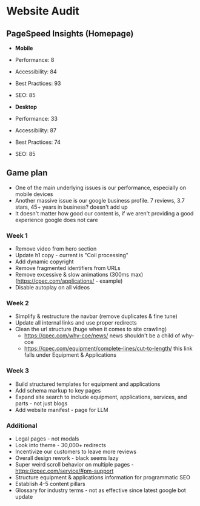 # Website Audit

## PageSpeed Insights (Homepage)

- **Mobile**
- Performance: 8
- Accessibility: 84
- Best Practices: 93
- SEO: 85

- **Desktop**
- Performance: 33
- Accessibility: 87
- Best Practices: 74
- SEO: 85

## Game plan

- One of the main underlying issues is our performance, especially on mobile devices
- Another massive issue is our google business profile. 7 reviews, 3.7 stars, 45+ years in business? doesn't add up
- It doesn't matter how good our content is, if we aren't providing a good experience google does not care

### Week 1

- Remove video from hero section
- Update h1 copy - current is "Coil processing"
- Add dynamic copyright
- Remove fragmented identifiers from URLs
- Remove excessive & slow animations (300ms max) (https://cpec.com/applications/ - example)
- Disable autoplay on all videos

### Week 2

- Simplify & restructure the navbar (remove duplicates & fine tune)
- Update all internal links and use proper redirects
- Clean the url structure (huge when it comes to site crawling)
  - https://cpec.com/why-coe/news/ news shouldn't be a child of why-coe
  - https://cpec.com/equipment/complete-lines/cut-to-length/ this link falls under Equipment & Applications

### Week 3

- Build structured templates for equipment and applications
- Add schema markup to key pages
- Expand site search to include equipment, applications, services, and parts - not just blogs
- Add website manifest - page for LLM

### Additional

- Legal pages - not modals
- Look into theme - 30,000+ redirects
- Incentivize our customers to leave more reviews
- Overall design rework - black seems lazy
- Super weird scroll behavior on multiple pages - https://cpec.com/service/#pm-support
- Structure equipment & applications information for programmatic SEO
- Establish 4-5 content pillars
- Glossary for industry terms - not as effective since latest google bot update
